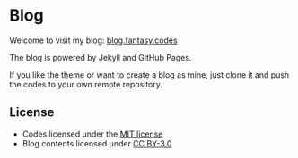 Blog
===================

Welcome to visit my blog: [blog.fantasy.codes](http://blog.fantasy.codes)

The blog is powered by Jekyll and GitHub Pages.

If you like the theme or want to create a blog as mine, just clone it and push the codes to your own remote repository.

## License

* Codes licensed under the [MIT license](LICENSE)
* Blog contents licensed under [CC BY-3.0](http://creativecommons.org/licenses/by/3.0/)
